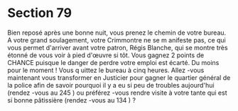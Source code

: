 # Section 79

Bien reposé après une bonne nuit, vous prenez le chemin de votre bureau. A votre grand
soulagement, votre Crimmontre ne se m anifeste pas, ce qui vous permet d'arriver avant
votre patron, Régis Blanche, qui se montre très étonné de vous voir à pied d'œuvre si tôt.
Vous gagnez 2 points de CHANCE puisque le danger de perdre votre emploi est écarté.
Du moins pour le moment ! Vous q uittez le bureau à cinq heures. Allez -vous maintenant
vous transformer en Justicier pour gagner le quartier général de la police afin de savoir
pourquoi il y a eu si peu de troubles aujourd'hui (rendez -vous au  245 ) ou préférez -vous
rendre visite à votre tante qui est si bonne pâtissière (rendez -vous au  134 ) ?